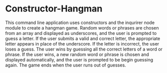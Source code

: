 # Constructor-Hangman

This command line application uses constructors and the inqurirer node module to create a hangman game. Random words or phrases are chosen from an array and displayed as underscores, and the user is prompted to guess a letter. If the user submits a valid and correct letter, the appropriate letter appears in place of the underscore. If the letter is incorrect, the user loses a guess. The user wins by guessing all the correct letters of a word or phrase. If the user wins, a new random word or phrase is chosen and displayed automatically, and the user is prompted to be begin guessing again. The game ends when the user runs out of guesses. 
